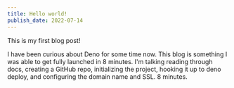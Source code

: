 ```yaml
---
title: Hello world!
publish_date: 2022-07-14
---
```


This is my first blog post!

I have been curious about Deno for some time now. This blog is something I was able to get fully launched in 8 minutes. I'm talking reading through docs, creating a GitHub repo, initializing the project, hooking it up to deno deploy, and configuring the domain name and SSL. 8 minutes.
